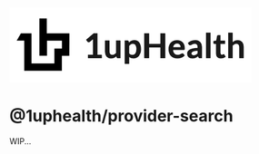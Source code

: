 ![1up.health](../../static/images/1uphealth-logo.png?raw=true&style=center "1uphealth")

# @1uphealth/provider-search

WIP...